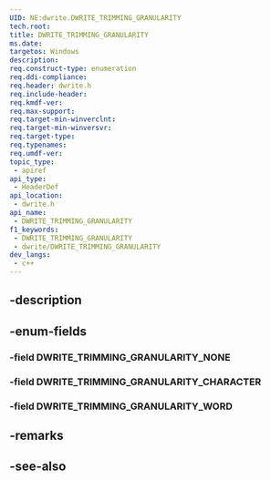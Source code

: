 ```yaml
---
UID: NE:dwrite.DWRITE_TRIMMING_GRANULARITY
tech.root: 
title: DWRITE_TRIMMING_GRANULARITY
ms.date: 
targetos: Windows
description: 
req.construct-type: enumeration
req.ddi-compliance: 
req.header: dwrite.h
req.include-header: 
req.kmdf-ver: 
req.max-support: 
req.target-min-winverclnt: 
req.target-min-winversvr: 
req.target-type: 
req.typenames: 
req.umdf-ver: 
topic_type:
 - apiref
api_type:
 - HeaderDef
api_location:
 - dwrite.h
api_name:
 - DWRITE_TRIMMING_GRANULARITY
f1_keywords:
 - DWRITE_TRIMMING_GRANULARITY
 - dwrite/DWRITE_TRIMMING_GRANULARITY
dev_langs:
 - c++
---
```


## -description

## -enum-fields

### -field DWRITE_TRIMMING_GRANULARITY_NONE

### -field DWRITE_TRIMMING_GRANULARITY_CHARACTER

### -field DWRITE_TRIMMING_GRANULARITY_WORD

## -remarks

## -see-also


